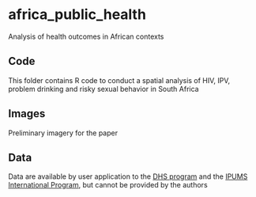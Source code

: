 # africa_public_health
Analysis of health outcomes in African contexts

## Code
This folder contains R code to conduct a spatial analysis of HIV, IPV, problem drinking and risky sexual behavior in South Africa

## Images
Preliminary imagery for the paper

## Data
Data are available by user application to the [DHS program](https://dhsprogram.com/methodology/survey/survey-display-390.cfm) and the [IPUMS International Program](https://international.ipums.org/international/), but cannot be provided by the authors


